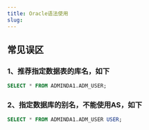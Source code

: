 ```yaml
---
title: Oracle语法使用
slug: 
---
```


## 常见误区
### 1、推荐指定数据表的库名，如下
``` sql
SELECT * FROM ADMINDA1.ADM_USER;
```

### 2、指定数据库的别名，不能使用AS，如下
``` sql
SELECT * FROM ADMINDA1.ADM_USER USER;
```